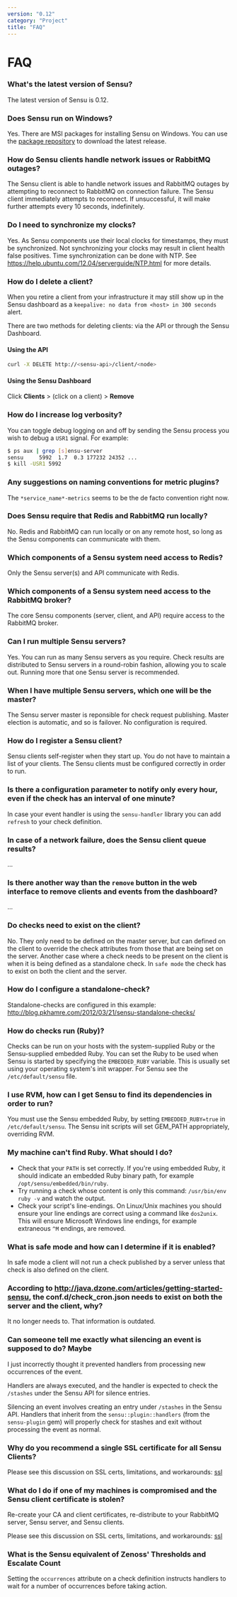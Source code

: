 ```yaml
---
version: "0.12"
category: "Project"
title: "FAQ"
---
```


# FAQ

### What's the latest version of Sensu?

The latest version of Sensu is 0.12.

### Does Sensu run on Windows?

Yes. There are MSI packages for installing Sensu on Windows. You can use
the [package repository](http://repos.sensuapp.org/index.html) to
download the latest release.

### How do Sensu clients handle network issues or RabbitMQ outages?

The Sensu client is able to handle network issues and RabbitMQ outages
by attempting to reconnect to RabbitMQ on connection failure. The Sensu
client immediately attempts to reconnect. If unsuccessful, it will make
further attempts every 10 seconds, indefinitely.

### Do I need to synchronize my clocks?

Yes. As Sensu components use their local clocks for timestamps, they
must be synchronized. Not synchronizing your clocks may result in client
health false positives. Time synchronization can be done with NTP. See
https://help.ubuntu.com/12.04/serverguide/NTP.html for more details.

### How do I delete a client?

When you retire a client from your infrastructure it may still show up in
the Sensu dashboard as a `keepalive: no data from <host> in 300 seconds`
alert.

There are two methods for deleting clients: via the API or through the Sensu
Dashboard.

#### Using the API

``` bash
curl -X DELETE http://<sensu-api>/client/<node>
```

#### Using the Sensu Dashboard

Click **Clients** > (click on a client) > **Remove**

### How do I increase log verbosity?

You can toggle debug logging on and off by sending the Sensu process you
wish to debug a `USR1` signal. For example:

``` bash
$ ps aux | grep [s]ensu-server
sensu     5992  1.7  0.3 177232 24352 ...
$ kill -USR1 5992
```

### Any suggestions on naming conventions for metric plugins?

The `*service_name*-metrics` seems to be the de facto convention right now.

### Does Sensu require that Redis and RabbitMQ run locally?

No. Redis and RabbitMQ can run locally or on any remote host, so long as
the Sensu components can communicate with them.

### Which components of a Sensu system need access to Redis?

Only the Sensu server(s) and API communicate with Redis.

### Which components of a Sensu system need access to the RabbitMQ broker?

The core Sensu components (server, client, and API) require access to
the RabbitMQ broker.

### Can I run multiple Sensu servers?

Yes. You can run as many Sensu servers as you require. Check results are
distributed to Sensu servers in a round-robin fashion, allowing you to scale
out. Running more that one Sensu server is recommended.

### When I have multiple Sensu servers, which one will be the master?

The Sensu server master is reponsible for check request publishing. Master
election is automatic, and so is failover. No configuration is required.

### How do I register a Sensu client?

Sensu clients self-register when they start up. You do not have to maintain a list
of your clients. The Sensu clients must be configured correctly in order to run.

### Is there a configuration parameter to notify only every hour, even if the check has an interval of one minute?

In case your event handler is using the `sensu-handler` library you can
add `refresh` to your check definition.

### In case of a network failure, does the Sensu client queue results?

...

### Is there another way than the `remove` button in the web interface to remove clients and events from the dashboard?

...

### Do checks need to exist on the client?

No. They only need to be defined on the master server, but can defined on the
client to override the check attributes from those that are being set on
the server. Another case where a check needs to be present on the client
is when it is being defined as a standalone check. In `safe mode` the check
has to exist on both the client and the server.

### How do I configure a standalone-check?

Standalone-checks are configured in this example: http://blog.pkhamre.com/2012/03/21/sensu-standalone-checks/

### How do checks run (Ruby)?

Checks can be run on your hosts with the system-supplied Ruby or
the Sensu-supplied embedded Ruby. You can set the Ruby to be used when
Sensu is started by specifying the `EMBEDDED_RUBY` variable. This is
usually set using your operating system's init wrapper. For Sensu see the
`/etc/default/sensu` file.

### I use RVM, how can I get Sensu to find its dependencies in order to run?

You must use the Sensu embedded Ruby, by setting `EMBEDDED_RUBY=true`
in `/etc/default/sensu`. The Sensu init scripts will set GEM_PATH appropriately,
overriding RVM.

### My machine can't find Ruby. What should I do?

* Check that your `PATH` is set correctly. If you're using embedded
  Ruby, it should indicate an embedded Ruby binary path, for example
  `/opt/sensu/embedded/bin/ruby`.
* Try running a check whose content is only this command: `/usr/bin/env ruby -v` 
  and watch the output.
* Check your script's line-endings. On Linux/Unix machines you should
  ensure your line endings are correct using a command like
  `dos2unix`. This will ensure Microsoft Windows line endings, for
  example extraneous `^M` endings, are removed. 

### What is safe mode and how can I determine if it is enabled?

In safe mode a client will not run a check published by a server unless that
check is also defined on the client.

### According to  http://java.dzone.com/articles/getting-started-sensu, the conf.d/check_cron.json needs to exist on both the server and the client, why?

It no longer needs to. That information is outdated.

### Can someone tell me exactly what silencing an event is supposed to do? Maybe
I just incorrectly thought it prevented handlers from processing new
occurrences of the event.

Handlers are always executed, and the handler is expected to check the
`/stashes` under the Sensu API for silence entries.

Silencing an event involves creating an entry under `/stashes` in the
Sensu API. Handlers that inherit from the `sensu::plugin::handlers`
(from the `sensu-plugin` gem) will properly check for stashes and exit
without processing the event as normal.

### Why do you recommend a single SSL certificate for all Sensu Clients?

Please see this discussion on SSL certs, limitations, and workarounds: [ssl](ssl)

### What do I do if one of my machines is compromised and the Sensu client certificate is stolen?

Re-create your CA and client certificates, re-distribute to your RabbitMQ server, Sensu server, and Sensu clients.

Please see this discussion on SSL certs, limitations, and workarounds: [ssl](ssl)

### What is the Sensu equivalent of Zenoss' Thresholds and Escalate Count

Setting the `occurrences` attribute on a check definition instructs handlers to wait for a number of occurrences before taking action.
